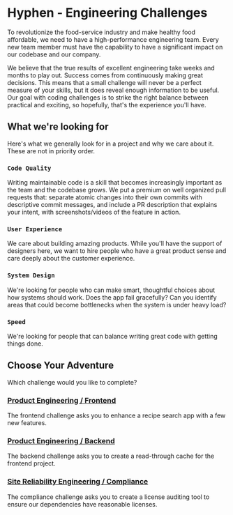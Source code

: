# Hyphen - Engineering Challenges

To revolutionize the food-service industry and make healthy food affordable, we need to have a high-performance engineering team. Every new team member must have the capability to have a significant impact on our codebase and our company.

We believe that the true results of excellent engineering take weeks and months to play out. Success comes from continuously making great decisions. This means that a small challenge will never be a perfect measure of your skills, but it does reveal enough information to be useful. Our goal with coding challenges is to strike the right balance between practical and exciting, so hopefully, that's the experience you'll have.

## What we're looking for

Here's what we generally look for in a project and why we care about it. These are not in priority order.

### `Code Quality`

Writing maintainable code is a skill that becomes increasingly important as the team and the codebase grows. We put a premium
on well organized pull requests that: separate atomic changes into their own commits with descriptive commit messages, and include a PR description that explains your intent, with screenshots/videos of the feature in action.

### `User Experience`

We care about building amazing products. While you'll have the support of designers here, we want to hire people who have a great product sense and care deeply about the customer experience.

### `System Design`

We're looking for people who can make smart, thoughtful choices about how systems should work. Does the app fail gracefully? Can you
identify areas that could become bottlenecks when the system is under heavy load?

### `Speed`

We're looking for people that can balance writing great code with getting things done.

## Choose Your Adventure

Which challenge would you like to complete?

### [Product Engineering / Frontend](README-FE.md)

The frontend challenge asks you to enhance a recipe search app with a few new features.

### [Product Engineering / Backend](README-BE.md)

The backend challenge asks you to create a read-through cache for the frontend project.

### [Site Reliability Engineering / Compliance](README-SRE.md)

The compliance challenge asks you to create a license auditing tool to ensure our dependencies have reasonable licenses.

